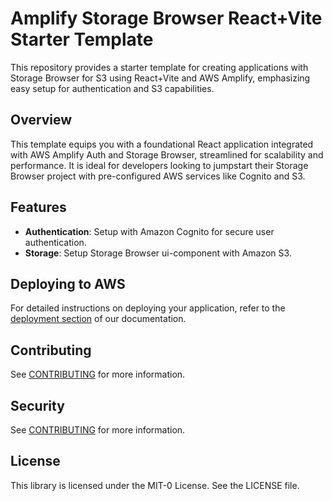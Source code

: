 # Amplify Storage Browser React+Vite Starter Template

This repository provides a starter template for creating applications with Storage Browser for S3 using React+Vite and AWS Amplify, emphasizing easy setup for authentication and S3 capabilities.

## Overview

This template equips you with a foundational React application integrated with AWS Amplify Auth and Storage Browser, streamlined for scalability and performance. It is ideal for developers looking to jumpstart their Storage Browser project with pre-configured AWS services like Cognito and S3.

## Features

- **Authentication**: Setup with Amazon Cognito for secure user authentication.
- **Storage**: Setup Storage Browser ui-component with Amazon S3.

## Deploying to AWS

For detailed instructions on deploying your application, refer to the [deployment section](https://docs.amplify.aws/react/start/quickstart/#deploy-a-fullstack-app-to-aws) of our documentation.

## Contributing

See [CONTRIBUTING](CONTRIBUTING.md) for more information.

## Security

See [CONTRIBUTING](CONTRIBUTING.md#security-issue-notifications) for more information.

## License

This library is licensed under the MIT-0 License. See the LICENSE file.

